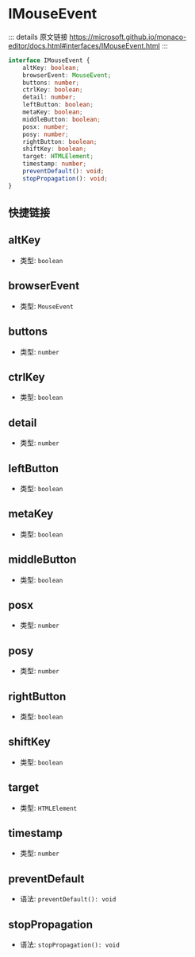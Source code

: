 # IMouseEvent
        
::: details 原文链接
https://microsoft.github.io/monaco-editor/docs.html#interfaces/IMouseEvent.html
:::

```ts
interface IMouseEvent {
    altKey: boolean;
    browserEvent: MouseEvent;
    buttons: number;
    ctrlKey: boolean;
    detail: number;
    leftButton: boolean;
    metaKey: boolean;
    middleButton: boolean;
    posx: number;
    posy: number;
    rightButton: boolean;
    shiftKey: boolean;
    target: HTMLElement;
    timestamp: number;
    preventDefault(): void;
    stopPropagation(): void;
}
```

## 快捷链接

<script setup>
    const data = [
  { icon: "P", link: "altKey" },
  { icon: "P", link: "browserEvent" },
  { icon: "P", link: "buttons" },
  { icon: "P", link: "ctrlKey" },
  { icon: "P", link: "detail" },
  { icon: "P", link: "leftButton" },
  { icon: "P", link: "metaKey" },
  { icon: "P", link: "middleButton" },
  { icon: "P", link: "posx" },
  { icon: "P", link: "posy" },
  { icon: "P", link: "rightButton" },
  { icon: "P", link: "shiftKey" },
  { icon: "P", link: "target" },
  { icon: "P", link: "timestamp" },
  { icon: "M", link: "preventDefault" },
  { icon: "M", link: "stopPropagation" },
];

</script>
<dataItems :data="data"/>


## altKey
- 类型: `boolean`


## browserEvent
- 类型: `MouseEvent`


## buttons
- 类型: `number`


## ctrlKey
- 类型: `boolean`


## detail
- 类型: `number`


## leftButton
- 类型: `boolean`


## metaKey
- 类型: `boolean`


## middleButton
- 类型: `boolean`


## posx
- 类型: `number`


## posy
- 类型: `number`


## rightButton
- 类型: `boolean`


## shiftKey
- 类型: `boolean`


## target
- 类型: `HTMLElement`


## timestamp
- 类型: `number`


## preventDefault
- 语法: `preventDefault(): void`


## stopPropagation
- 语法: `stopPropagation(): void`

